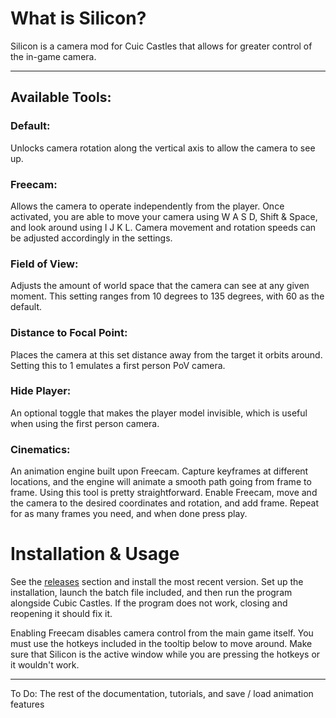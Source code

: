 # What is Silicon?
Silicon is a camera mod for Cuic Castles that allows for greater control of the in-game camera.
___
## Available Tools:

### Default:
Unlocks camera rotation along the vertical axis to allow the camera to see up.

### Freecam:
Allows the camera to operate independently from the player. Once activated, you are able to move your camera using W A S D, Shift & Space, and look around using I J K L. Camera movement and rotation speeds can be adjusted accordingly in the settings.

### Field of View:
Adjusts the amount of world space that the camera can see at any given moment. This setting ranges from 10 degrees to 135 degrees, with 60 as the default.

### Distance to Focal Point:
Places the camera at this set distance away from the target it orbits around. Setting this to 1 emulates a first person PoV camera. 

### Hide Player:
An optional toggle that makes the player model invisible, which is useful when using the first person camera.

### Cinematics:
An animation engine built upon Freecam. Capture keyframes at different locations, and the engine will animate a smooth path going from frame to frame. 
Using this tool is pretty straightforward. Enable Freecam, move and the camera to the desired coordinates and rotation, and add frame. Repeat for as many frames you need, and when done press play.


# Installation & Usage
See the [releases](https://github.com/TreacherousDev/Silicon/releases) section and install the most recent version.
Set up the installation, launch the batch file included, and then run the program alongside Cubic Castles.
If the program does not work, closing and reopening it should fix it.

Enabling Freecam disables camera control from the main game itself. You must use the hotkeys included in the tooltip below to move around. Make sure that Silicon is the active window while you are pressing the hotkeys or it wouldn't work.
___

To Do: The rest of the documentation, tutorials, and save / load animation features


